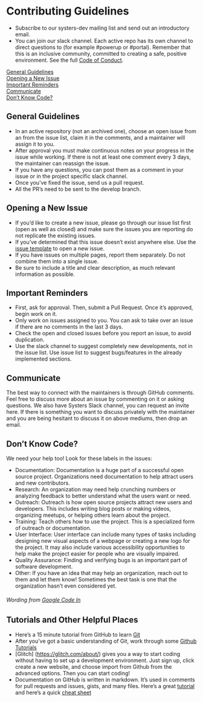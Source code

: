 # Contributing Guidelines
* Subscribe to our systers-dev mailing list and send out an introductory email.
* You can join our slack channel.  Each active repo has its own channel to direct questions to (for example #powerup or #portal).  Remember that this is an inclusive community, committed to creating a safe, positive environment.  See the full [Code of Conduct](https://github.com/systers/systers.github.io/blob/master/code_of_conduct.md).

[General Guidelines](#general-guidelines)  
[Opening a New Issue](#opening-a-new-issue)  
[Important Reminders](#important-reminders)  
[Communicate](#communicate)  
[Don’t Know Code?](#dont-know-code)  
## General Guidelines
* In an active repository (not an archived one), choose an open issue from an from the issue list, claim it in the comments, and a maintainer will assign it to you.  
* After approval you must make continuous notes on your progress in the issue while working.  If there is not at least one comment every 3 days, the maintainer can reassign the issue.  
* If you have any questions, you can post them as a comment in your issue or in the project specific slack channel.
* Once you’ve fixed the issue, send us a pull request.
* All the PR’s need to be sent to the develop branch.
## Opening a New Issue
* If you’d like to create a new issue, please go through our issue list first (open as well as closed) and make sure the issues you are reporting do not replicate the existing issues. 
* If you’ve determined that this issue doesn’t exist anywhere else.  Use the [issue template](https://github.com/systers/systers.github.io/issues/new) to open a new issue.
* If you have issues on multiple pages, report them separately. Do not combine them into a single issue.
* Be sure to include a title and clear description, as much relevant information as possible.
## Important Reminders
* First, ask for approval.  Then, submit a Pull Request.  Once it’s approved, begin work on it.
* Only work on issues assigned to you.  You can ask to take over an issue if there are no comments in the last 3 days.
* Check the open and closed issues before you report an issue, to avoid duplication.
* Use the slack channel to suggest completely new developments, not in the issue list. Use issue list to suggest bugs/features in the already implemented sections.
## Communicate
The best way to connect with the maintainers is through GitHub comments. Feel free to discuss more about an issue by commenting on it or asking questions. We also have Systers Slack channel, you can request an invite here. If there is something you want to discuss privately with the maintainer and you are being hesitant to discuss it on above mediums, then drop an email.

## Don’t Know Code?
We need your help too!  Look for these labels in the issues:
* Documentation: Documentation is a huge part of a successful open source project. Organizations need documentation to help attract users and new contributors.
* Research: An organization may need help crunching numbers or analyzing feedback to better understand what the users want or need.
* Outreach: Outreach is how open source projects attract new users and developers. This includes writing blog posts or making videos, organizing meetups, or helping others learn about the project.
* Training: Teach others how to use the project. This is a specialized form of outreach or documentation.
* User Interface: User interface can include many types of tasks including designing new visual aspects of a webpage or creating a new logo for the project. It may also include various accessibility opportunities to help make the project easier for people who are visually impaired.
* Quality Assurance: Finding and verifying bugs is an important part of software development.
* Other: If you have an idea that may help an organization, reach out to them and let them know! Sometimes the best task is one that the organization hasn’t even considered yet.
###### Wording from [Google Code In](https://developers.google.com/open-source/gci/resources/getting-started)

## Tutorials and Other Helpful Places
* Here’s a 15 minute tutorial from GitHub to learn [Git](https://try.github.io/levels/1/challenges/1)
* After you’ve got a basic understanding of Git, work through some [Github Tutorials](https://guides.github.com/)
* [Glitch] (https://glitch.com/about/) gives you a way to start coding without having to set up a development environment. Just sign up, click create a new website, and choose import from Github from the advanced options.  Then you can start coding!
* Documentation on GitHub is written in markdown.  It’s used in comments for pull requests and issues, gists, and many files.  Here’s a great [tutorial](https://www.markdowntutorial.com/) and here’s a quick [cheat sheet](https://guides.github.com/features/mastering-markdown/)
